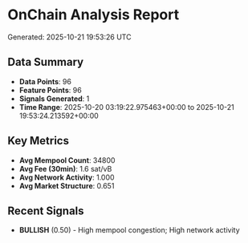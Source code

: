 # OnChain Analysis Report
Generated: 2025-10-21 19:53:26 UTC

## Data Summary
- **Data Points**: 96
- **Feature Points**: 96
- **Signals Generated**: 1
- **Time Range**: 2025-10-20 03:19:22.975463+00:00 to 2025-10-21 19:53:24.213592+00:00

## Key Metrics
- **Avg Mempool Count**: 34800
- **Avg Fee (30min)**: 1.6 sat/vB
- **Avg Network Activity**: 1.000
- **Avg Market Structure**: 0.651

## Recent Signals
- **BULLISH** (0.50) - High mempool congestion; High network activity
